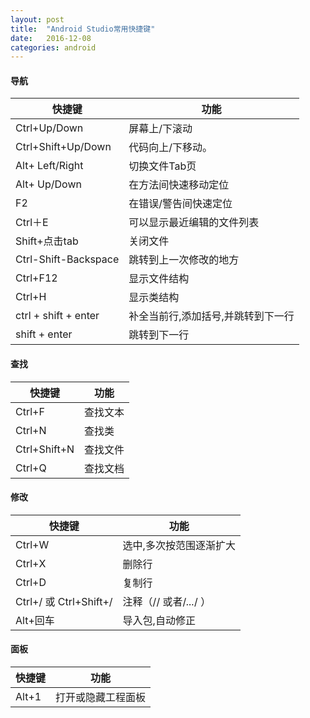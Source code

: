 ```yaml
---
layout: post
title:  "Android Studio常用快捷键"
date:   2016-12-08
categories: android
---
```


#### 导航

| 快捷键 | 功能  |
| ----- | ----
| Ctrl+Up/Down | 屏幕上/下滚动 |
| Ctrl+Shift+Up/Down | 代码向上/下移动。 |
| Alt+ Left/Right | 切换文件Tab页 |
| Alt+ Up/Down | 在方法间快速移动定位 |
| F2 | 在错误/警告间快速定位 |
| Ctrl＋E | 可以显示最近编辑的文件列表 |
| Shift+点击tab | 关闭文件 |
| Ctrl-Shift-Backspace | 跳转到上一次修改的地方 |
| Ctrl+F12 | 显示文件结构 |
| Ctrl+H | 显示类结构 |
| ctrl + shift + enter | 补全当前行,添加括号,并跳转到下一行 |
| shift + enter | 跳转到下一行 |

#### 查找

| 快捷键 | 功能  |
| ----- | ---- |
| Ctrl+F | 查找文本 |
| Ctrl+N | 查找类 |
| Ctrl+Shift+N | 查找文件 |
| Ctrl+Q | 查找文档 |

#### 修改

| 快捷键 | 功能  |
| ----- | ---- |
| Ctrl+W | 选中,多次按范围逐渐扩大 |
| Ctrl+X | 删除行 |
| Ctrl+D | 复制行 |
| Ctrl+/ 或 Ctrl+Shift+/ | 注释（// 或者/*...*/ ） |
| Alt+回车 | 导入包,自动修正 |

#### 面板

| 快捷键 | 功能 |
| ----- | ---- |
| Alt+1 | 打开或隐藏工程面板 |

